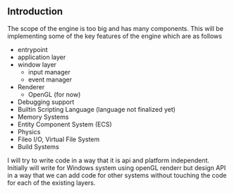 ## Introduction

The scope of the engine is too big and has many components. This will be implementing some of the key features of the engine which are as follows
- entrypoint
- application layer
- window layer
    - input manager
    - event manager
- Renderer
    - OpenGL (for now)
- Debugging support
- Builtin Scripting Language (language not finalized yet)
- Memory Systems
- Entity Component System (ECS)
- Physics
- Fileo I/O, Virtual File System
- Build Systems

I will try to write code in a way that it is api and platform independent. Initially will write for Windows system using openGL renderr but design API in a way that we can add code for other systems without touching the code for each of the existing layers.

